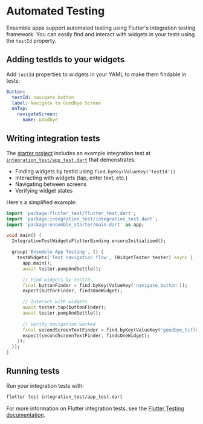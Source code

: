 # Automated Testing

Ensemble apps support automated testing using Flutter's integration testing framework. You can easily find and interact with widgets in your tests using the `testId` property.

## Adding testIds to your widgets

Add `testId` properties to widgets in your YAML to make them findable in tests:

```yaml
Button:
  testId: navigate_button
  label: Navigate to Goodbye Screen
  onTap:
    navigateScreen:
      name: Goodbye
```

## Writing integration tests

The [starter project](https://github.com/EnsembleUI/ensemble/tree/main/starter) includes an example integration test at [`integration_test/app_test.dart`](https://github.com/EnsembleUI/ensemble/blob/main/starter/integration_test/app_test.dart) that demonstrates:

- Finding widgets by testId using `find.byKey(ValueKey('testId'))`
- Interacting with widgets (tap, enter text, etc.)
- Navigating between screens
- Verifying widget states

Here's a simplified example:

```dart
import 'package:flutter_test/flutter_test.dart';
import 'package:integration_test/integration_test.dart';
import 'package:ensemble_starter/main.dart' as app;

void main() {
  IntegrationTestWidgetsFlutterBinding.ensureInitialized();

  group('Ensemble App Testing', () {
    testWidgets('Test navigation flow', (WidgetTester tester) async {
      app.main();
      await tester.pumpAndSettle();

      // Find widgets by testId
      final buttonFinder = find.byKey(ValueKey('navigate_button'));
      expect(buttonFinder, findsOneWidget);

      // Interact with widgets
      await tester.tap(buttonFinder);
      await tester.pumpAndSettle();
      
      // Verify navigation worked
      final secondScreenTextFinder = find.byKey(ValueKey('goodbye_title'));
      expect(secondScreenTextFinder, findsOneWidget);
    });
  });
}
```

## Running tests

Run your integration tests with:

```bash
flutter test integration_test/app_test.dart
```

For more information on Flutter integration tests, see the [Flutter Testing documentation](https://docs.flutter.dev/testing/integration-tests).
